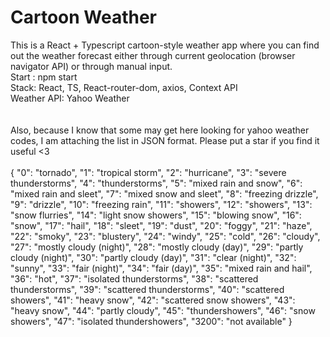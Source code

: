 # Cartoon Weather

This is a React + Typescript cartoon-style weather app where you can find out the weather forecast either through current geolocation (browser navigator API) or through manual input.
<br>Start : npm start
<br>Stack: React, TS, React-router-dom, axios, Context API <br>
Weather API: Yahoo Weather
<br><br><br>
Also, because I know that some may get here looking for yahoo weather codes, I am attaching the list in JSON format. Please put a star if you find it useful <3 <br>
<br>
{
"0": "tornado",
"1": "tropical storm",
"2": "hurricane",
"3": "severe thunderstorms",
"4": "thunderstorms",
"5": "mixed rain and snow",
"6": "mixed rain and sleet",
"7": "mixed snow and sleet",
"8": "freezing drizzle",
"9": "drizzle",
"10": "freezing rain",
"11": "showers",
"12": "showers",
"13": "snow flurries",
"14": "light snow showers",
"15": "blowing snow",
"16": "snow",
"17": "hail",
"18": "sleet",
"19": "dust",
"20": "foggy",
"21": "haze",
"22": "smoky",
"23": "blustery",
"24": "windy",
"25": "cold",
"26": "cloudy",
"27": "mostly cloudy (night)",
"28": "mostly cloudy (day)",
"29": "partly cloudy (night)",
"30": "partly cloudy (day)",
"31": "clear (night)",
"32": "sunny",
"33": "fair (night)",
"34": "fair (day)",
"35": "mixed rain and hail",
"36": "hot",
"37": "isolated thunderstorms",
"38": "scattered thunderstorms",
"39": "scattered thunderstorms",
"40": "scattered showers",
"41": "heavy snow",
"42": "scattered snow showers",
"43": "heavy snow",
"44": "partly cloudy",
"45": "thundershowers",
"46": "snow showers",
"47": "isolated thundershowers",
"3200": "not available"
}
